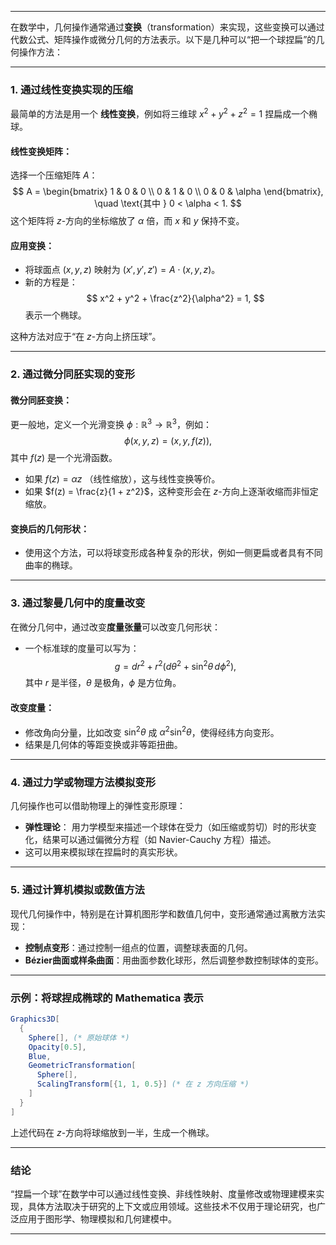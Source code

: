 
---

在数学中，几何操作通常通过**变换**（transformation）来实现，这些变换可以通过代数公式、矩阵操作或微分几何的方法表示。以下是几种可以“把一个球捏扁”的几何操作方法：

---

### 1. **通过线性变换实现的压缩**

最简单的方法是用一个 **线性变换**，例如将三维球 $x^2 + y^2 + z^2 = 1$ 捏扁成一个椭球。

#### 线性变换矩阵：
选择一个压缩矩阵 $A$：
$$
A = \begin{bmatrix}
1 & 0 & 0 \\
0 & 1 & 0 \\
0 & 0 & \alpha
\end{bmatrix}, \quad \text{其中 } 0 < \alpha < 1.
$$
这个矩阵将 $z$-方向的坐标缩放了 $\alpha$ 倍，而 $x$ 和 $y$ 保持不变。

#### 应用变换：
- 将球面点 $(x, y, z)$ 映射为 $(x', y', z') = A \cdot (x, y, z)$。
- 新的方程是：
  $$
  x^2 + y^2 + \frac{z^2}{\alpha^2} = 1,
  $$
  表示一个椭球。

这种方法对应于“在 $z$-方向上挤压球”。

---

### 2. **通过微分同胚实现的变形**

#### 微分同胚变换：
更一般地，定义一个光滑变换 $\phi : \mathbb{R}^3 \to \mathbb{R}^3$，例如：
$$
\phi(x, y, z) = (x, y, f(z)),
$$
其中 $f(z)$ 是一个光滑函数。  
- 如果 $f(z) = \alpha z$ （线性缩放），这与线性变换等价。
- 如果 $f(z) = \frac{z}{1 + z^2}$，这种变形会在 $z$-方向上逐渐收缩而非恒定缩放。

#### 变换后的几何形状：
- 使用这个方法，可以将球变形成各种复杂的形状，例如一侧更扁或者具有不同曲率的椭球。

---

### 3. **通过黎曼几何中的度量改变**

在微分几何中，通过改变**度量张量**可以改变几何形状：
- 一个标准球的度量可以写为：
  $$
  g = dr^2 + r^2(d\theta^2 + \sin^2\theta \, d\phi^2),
  $$
  其中 $r$ 是半径，$\theta$ 是极角，$\phi$ 是方位角。

#### 改变度量：
- 修改角向分量，比如改变 $\sin^2\theta$ 成 $\alpha^2\sin^2\theta$，使得经纬方向变形。
- 结果是几何体的等距变换或非等距扭曲。

---

### 4. **通过力学或物理方法模拟变形**

几何操作也可以借助物理上的弹性变形原理：
- **弹性理论**：
  用力学模型来描述一个球体在受力（如压缩或剪切）时的形状变化，结果可以通过偏微分方程（如 Navier-Cauchy 方程）描述。
- 这可以用来模拟球在捏扁时的真实形状。

---

### 5. **通过计算机模拟或数值方法**

现代几何操作中，特别是在计算机图形学和数值几何中，变形通常通过离散方法实现：
- **控制点变形**：通过控制一组点的位置，调整球表面的几何。
- **Bézier曲面或样条曲面**：用曲面参数化球形，然后调整参数控制球体的变形。

---

### 示例：将球捏成椭球的 Mathematica 表示

```mathematica
Graphics3D[
  {
    Sphere[], (* 原始球体 *)
    Opacity[0.5], 
    Blue,
    GeometricTransformation[
      Sphere[],
      ScalingTransform[{1, 1, 0.5}] (* 在 z 方向压缩 *)
    ]
  }
]
```

上述代码在 $z$-方向将球缩放到一半，生成一个椭球。

---

### 结论

“捏扁一个球”在数学中可以通过线性变换、非线性映射、度量修改或物理建模来实现，具体方法取决于研究的上下文或应用领域。这些技术不仅用于理论研究，也广泛应用于图形学、物理模拟和几何建模中。

---



